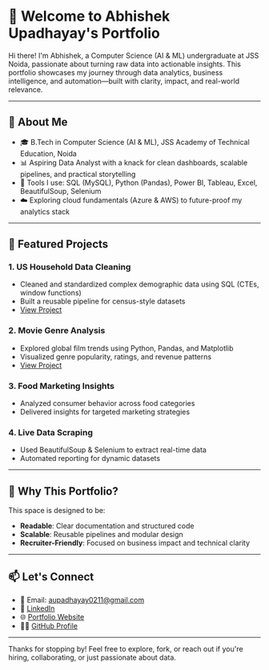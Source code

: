 # 👋 Welcome to Abhishek Upadhayay's Portfolio

Hi there! I'm Abhishek, a Computer Science (AI & ML) undergraduate at JSS Noida, passionate about turning raw data into actionable insights. This portfolio showcases my journey through data analytics, business intelligence, and automation—built with clarity, impact, and real-world relevance.

---

## 🚀 About Me

- 🎓 B.Tech in Computer Science (AI & ML), JSS Academy of Technical Education, Noida
- 📊 Aspiring Data Analyst with a knack for clean dashboards, scalable pipelines, and practical storytelling
- 🧠 Tools I use: SQL (MySQL), Python (Pandas), Power BI, Tableau, Excel, BeautifulSoup, Selenium
- ☁️ Exploring cloud fundamentals (Azure & AWS) to future-proof my analytics stack

---

## 📂 Featured Projects

### 1. **US Household Data Cleaning**
- Cleaned and standardized complex demographic data using SQL (CTEs, window functions)
- Built a reusable pipeline for census-style datasets
- [View Project](https://github.com/Upadhayay0211/abhishek_portfolio)

### 2. **Movie Genre Analysis**
- Explored global film trends using Python, Pandas, and Matplotlib
- Visualized genre popularity, ratings, and revenue patterns
- [View Project](https://github.com/Upadhayay0211/abhishek_portfolio)

### 3. **Food Marketing Insights**
- Analyzed consumer behavior across food categories
- Delivered insights for targeted marketing strategies

### 4. **Live Data Scraping**
- Used BeautifulSoup & Selenium to extract real-time data
- Automated reporting for dynamic datasets

---

## 📌 Why This Portfolio?

This space is designed to be:
- **Readable**: Clear documentation and structured code
- **Scalable**: Reusable pipelines and modular design
- **Recruiter-Friendly**: Focused on business impact and technical clarity

---

## 📫 Let's Connect

- 📧 Email: aupadhayay0211@gmail.com  
- 🔗 [LinkedIn](https://www.linkedin.com/in/itisupadhayay/)  
- 🌐 [Portfolio Website](https://aupadhayay0211.wixsite.com/portfoliowebsite/contact)  
- 🧑‍💻 [GitHub Profile](https://github.com/Upadhayay0211)

---

Thanks for stopping by! Feel free to explore, fork, or reach out if you're hiring, collaborating, or just passionate about data.
